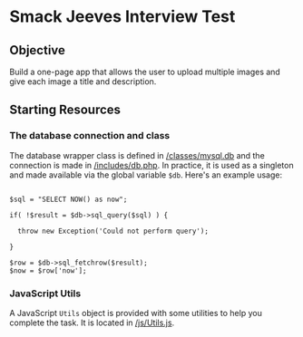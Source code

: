 # Smack Jeeves Interview Test

## Objective
Build a one-page app that allows the user to upload multiple images and give each image a title and description.

## Starting Resources
### The database connection and class
The database wrapper class is defined in [/classes/mysql.db](/classes/mysql.db) and the connection is made in [/includes/db.php](/includes/db.php). In practice, it is used as a singleton and made available via the global variable `$db`. Here's an example usage:
```

$sql = "SELECT NOW() as now";

if( !$result = $db->sql_query($sql) ) {

  throw new Exception('Could not perform query');
  
}

$row = $db->sql_fetchrow($result);
$now = $row['now'];

```
### JavaScript Utils
A JavaScript `Utils` object is provided with some utilities to help you complete the task. It is located in [/js/Utils.js](/js/Utils.js).
